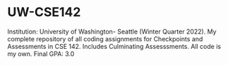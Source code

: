 # UW-CSE142
Institution: University of Washington- Seattle (Winter Quarter 2022).
My complete repository of all coding assignments for Checkpoints and Assessments in CSE 142.
Includes Culminating Assesssments. All code is my own. 
Final GPA: 3.0
